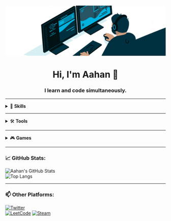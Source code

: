 <p align="center">
  <img src="assets/coding.gif" width="600">
</p>

<h1 align="center">Hi, I'm Aahan 👋</h1>
<h3 align="center">I learn and code simultaneously.</h3>

---

<details>
  <summary>🧠 <strong>Skills</strong></summary>
  <br>

[![Python](https://img.shields.io/badge/Python-3776AB?style=for-the-badge&logo=python&logoColor=white)](https://www.python.org)
[![FastAPI](https://img.shields.io/badge/FastAPI-009688?style=for-the-badge&logo=fastapi&logoColor=white)](https://fastapi.tiangolo.com/)
[![Kotlin](https://img.shields.io/badge/Kotlin-0095D5?style=for-the-badge&logo=kotlin&logoColor=white)](https://kotlinlang.org/)
[![Godot](https://img.shields.io/badge/Godot-478CBF?style=for-the-badge&logo=godot-engine&logoColor=white)](https://godotengine.org/)
[![Tkinter](https://img.shields.io/badge/Tkinter-08142F?style=for-the-badge&logo=python&logoColor=white)](https://docs.python.org/3/library/tkinter.html)
[![Git](https://img.shields.io/badge/Git-F05032?style=for-the-badge&logo=git&logoColor=white)](https://git-scm.com/)
[![PostgreSQL](https://img.shields.io/badge/Postgres-336791?style=for-the-badge&logo=postgresql&logoColor=white)](https://www.postgresql.org/)
[![SQLAlchemy](https://img.shields.io/badge/SQLAlchemy-8B0000?style=for-the-badge&logo=sqlalchemy&logoColor=white)](https://www.sqlalchemy.org/)

</details>

---

<details>
  <summary>🛠️ <strong>Tools</strong></summary>
  <br>

[![VS Code](https://img.shields.io/badge/VS_Code-007ACC?style=for-the-badge&logo=visual-studio-code&logoColor=white)](https://code.visualstudio.com/)
[![Brave](https://img.shields.io/badge/Brave-FB542B?style=for-the-badge&logo=brave&logoColor=white)](https://brave.com/)
[![Android Studio](https://img.shields.io/badge/Android_Studio-3DDC84?style=for-the-badge&logo=android-studio&logoColor=white)](https://developer.android.com/studio)
[![Excalidraw](https://img.shields.io/badge/Excalidraw-000000?style=for-the-badge&logo=excalidraw&logoColor=white)](https://excalidraw.com/)
[![Notion](https://img.shields.io/badge/Notion-000000?style=for-the-badge&logo=notion&logoColor=white)](https://www.notion.so/)
[![GitHub Desktop](https://img.shields.io/badge/GitHub_Desktop-181717?style=for-the-badge&logo=github&logoColor=white)](https://desktop.github.com/)
[![Docker](https://img.shields.io/badge/Docker-2496ED?style=for-the-badge&logo=docker&logoColor=white)](https://www.docker.com/)
[![PG Admin](https://img.shields.io/badge/PG_Admin-336791?style=for-the-badge&logo=postgresql&logoColor=white)](https://www.pgadmin.org/)
[![Postman](https://img.shields.io/badge/Postman-FF6C37?style=for-the-badge&logo=postman&logoColor=white)](https://www.postman.com/)
[![WSL Debian](https://img.shields.io/badge/WSL_Debian-A81D33?style=for-the-badge&logo=debian&logoColor=white)](https://learn.microsoft.com/en-us/windows/wsl/)

</details>

---

<details>
  <summary>🎮 <strong>Games</strong></summary>
  <br>

[![Stumble Guys](https://img.shields.io/badge/Stumble_Guys-F28D35?style=for-the-badge&logo=google-play&logoColor=white)](https://www.stumbleguys.com/)
[![Minecraft](https://img.shields.io/badge/Minecraft-62B47A?style=for-the-badge&logo=minecraft&logoColor=white)](https://www.minecraft.net/)
[![Clash Royale](https://img.shields.io/badge/Clash_Royale-306EE8?style=for-the-badge&logo=supercell&logoColor=white)](https://supercell.com/en/games/clashroyale/)
[![Asphalt Legends Unite](https://img.shields.io/badge/Asphalt_Legends_Unite-000000?style=for-the-badge&logo=gameloft&logoColor=white)](https://www.gameloft.com/game/asphalt-legends-unite)
[![Risk](https://img.shields.io/badge/Risk-DA1212?style=for-the-badge&logo=target&logoColor=white)](https://www.hasbro.com/common/instruct/Risk.pdf)

</details>

---

### 📈 GitHub Stats:
![Aahan's GitHub Stats](https://github-readme-stats.vercel.app/api?username=aahan0511&show_icons=true&theme=dark&hide_title=true)  
![Top Langs](https://github-readme-stats.vercel.app/api/top-langs/?username=aahan0511&layout=compact&theme=dark)  

---

### 📫 Other Platforms:
[![Twitter](https://img.shields.io/badge/Twitter-1DA1F2?style=for-the-badge&logo=twitter&logoColor=white)](https://twitter.com/aahan0511)  
[![LeetCode](https://img.shields.io/badge/LeetCode-000?style=for-the-badge&logo=leetcode&logoColor=yellow)](https://leetcode.com/aahan0511)
[![Steam](https://img.shields.io/badge/Steam-000000?style=for-the-badge&logo=steam&logoColor=white)](https://steamcommunity.com/profiles/76561199852331588/)
